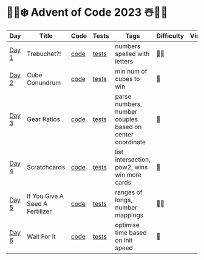 # 🎅🎄❄️ Advent of Code 2023 ☃️🎁🦌

| Day                                          | Title                           | Code                  | Tests                                                     | Tags                                                     | Difficulty | Visual |
|----------------------------------------------|---------------------------------|-----------------------|-----------------------------------------------------------|----------------------------------------------------------|------------|--------|
| [Day 1](https://adventofcode.com/2023/day/1) | Trebuchet?!                     | [code](day01/Day1.kt) | [tests](../../../test/kotlin/aoc2023/day01/Day1KtTest.kt) | numbers spelled with letters                             | 🍪🍪       |        |
| [Day 2](https://adventofcode.com/2023/day/2) | Cube Conundrum                  | [code](day02/Day2.kt) | [tests](../../../test/kotlin/aoc2023/day02/Day2KtTest.kt) | min num of cubes to win                                  | 🍪️        |        |
| [Day 3](https://adventofcode.com/2023/day/3) | Gear Ratios                     | [code](day03/Day3.kt) | [tests](../../../test/kotlin/aoc2023/day03/Day3KtTest.kt) | parse numbers, number couples based on center coordinate | 🍪️        |        |
| [Day 4](https://adventofcode.com/2023/day/4) | Scratchcards                    | [code](day04/Day4.kt) | [tests](../../../test/kotlin/aoc2023/day04/Day4KtTest.kt) | list intersection, pow2, wins win more cards             | 🍪         |        |
| [Day 5](https://adventofcode.com/2023/day/5) | If You Give A Seed A Fertilizer | [code](day05/Day5.kt) | [tests](../../../test/kotlin/aoc2023/day05/Day5KtTest.kt) | ranges of longs, number mappings                         | 🍪🍪       |        |
| [Day 6](https://adventofcode.com/2023/day/6) | Wait For It                     | [code](day06/Day6.kt) | [tests](../../../test/kotlin/aoc2023/day06/Day6KtTest.kt) | optimise time based on init speed                        | 🍪         |        |

[//]: # (| [Day 7]&#40;https://adventofcode.com/2023/day/7&#41;   | No Space Left On Device  | [code]&#40;day07/Day7.kt&#41;  | [tests]&#40;../../../test/kotlin/aoc2023/day07/Day7KtTest.kt&#41;  | nested dirs size, free up space    | 🍪🍪🍪      | <img src="day07/assets/day7.jpg" alt="Visualisation of Day 7" width="240"/>                                                                                                                                                                                                                                                                                                                |)
[//]: # (| [Day 8]&#40;https://adventofcode.com/2023/day/8&#41;   | Treetop Tree House       | [code]&#40;day08/Day8.kt&#41;  | [tests]&#40;../../../test/kotlin/aoc2023/day08/Day8KtTest.kt&#41;  | trees, visible trees, scenic score | 🍪🍪        | <img src="day08/assets/day8.webp" alt="Visualisation of Day 8" width="240"/> [input]&#40;https://refined-github-html-preview.kidonng.workers.dev/martapanc/Advent-of-Code/raw/master/src/main/kotlin/aoc2023/day08/render/input.html&#41; / [output]&#40;https://refined-github-html-preview.kidonng.workers.dev/martapanc/Advent-of-Code/raw/master/src/main/kotlin/aoc2023/day08/render/output.html&#41; |)
[//]: # (| [Day 9]&#40;https://adventofcode.com/2023/day/9&#41;   | Rope Bridge              | [code]&#40;day09/Day9.kt&#41;  | [tests]&#40;../../../test/kotlin/aoc2023/day09/Day9KtTest.kt&#41;  | rope, tail follows head            | 🍪🍪        | <img src="day09/assets/day9.webp" alt="Visualisation of Day 9" width="240"/> [part 1]&#40;https://refined-github-html-preview.kidonng.workers.dev/martapanc/Advent-of-Code/raw/master/src/main/kotlin/aoc2023/day09/render/part1.html&#41; / [part 2]&#40;https://refined-github-html-preview.kidonng.workers.dev/martapanc/Advent-of-Code/raw/master/src/main/kotlin/aoc2023/day09/render/part2.html&#41; |)
[//]: # (| [Day 10]&#40;https://adventofcode.com/2023/day/10&#41; | Cathode-Ray Tube         | [code]&#40;day10/Day10.kt&#41; | [tests]&#40;../../../test/kotlin/aoc2023/day10/Day10KtTest.kt&#41; | register, cycles                   | 🍪🍪        |                                                                                                                                                                                                                                                                                                                                                                                            |)
[//]: # (| [Day 11]&#40;https://adventofcode.com/2023/day/11&#41; | Monkey in the Middle     | [code]&#40;day11/Day11.kt&#41; | [tests]&#40;../../../test/kotlin/aoc2023/day11/Day11KtTest.kt&#41; | loop between monkeys, mod, lcm     | 🍪🍪        | <img src="day11/pics/day11.png" alt="Day 11 - meme" width="240"/>                                                                                                                                                                                                                                                                                                                          |              )
[//]: # (| [Day 12]&#40;https://adventofcode.com/2023/day/12&#41; | Hill Climbing Algorithm  | [code]&#40;day12/Day12.kt&#41; | [tests]&#40;../../../test/kotlin/aoc2023/day12/Day12KtTest.kt&#41; | bfs, best path, multiple starts    | 🍪🍪        | [input]&#40;https://refined-github-html-preview.kidonng.workers.dev/martapanc/Advent-of-Code/raw/master/src/main/kotlin/aoc2023/day12/render/input.html&#41;                                                                                                                                                                                                                                       |                                              )
[//]: # (| [Day 13]&#40;https://adventofcode.com/2023/day/13&#41; | Distress Signal          | [code]&#40;day13/Day13.kt&#41; | [tests]&#40;../../../test/kotlin/aoc2023/day13/Day13KtTest.kt&#41; | lists, compare values, recursion,  | 🍪🍪️🍪     | <img src="day13/pics/meme2.jpg" alt="Day 13 - 2" width="240"/>                                                                                                                                                                                                                                                                                                                             |)
[//]: # (| [Day 14]&#40;https://adventofcode.com/2023/day/14&#41; | Regolith Reservoir       | [code]&#40;day14/Day14.kt&#41; | [tests]&#40;../../../test/kotlin/aoc2023/day14/Day14KtTest.kt&#41; | sand falling, obstacles, rules     | 🍪🍪        | [part 1]&#40;https://refined-github-html-preview.kidonng.workers.dev/martapanc/Advent-of-Code/raw/master/src/main/kotlin/aoc2023/day14/render/part1.html&#41; / [part 2]&#40;https://refined-github-html-preview.kidonng.workers.dev/martapanc/Advent-of-Code/raw/master/src/main/kotlin/aoc2023/day14/render/part2.html&#41;                                                                              |)
[//]: # (| [Day 15]&#40;https://adventofcode.com/2023/day/15&#41; | Beacon Exclusion Zone    | [code]&#40;day15/Day15.kt&#41; | [tests]&#40;../../../test/kotlin/aoc2023/day15/Day15KtTest.kt&#41; | coords, intersections              | 🍪🍪️🍪     |                                                                                                                                                                                                                                                                                                                                                                                            |)
[//]: # (| [Day 16]&#40;https://adventofcode.com/2023/day/16&#41; | Proboscidea Volcanic     | [code]&#40;day16/Day16.kt&#41; | [tests]&#40;../../../test/kotlin/aoc2023/day16/Day16KtTest.kt&#41; | nodes, best path                   | 🍪🍪️🍪🍪️  |                                                                                                                                                                                                                                                                                                                                                                                            |)
[//]: # (| [Day 17]&#40;https://adventofcode.com/2023/day/17&#41; | Pyroclastic Flow         | [code]&#40;day17/Day17.kt&#41; | [tests]&#40;../../../test/kotlin/aoc2023/day17/Day17KtTest.kt&#41; | Basically Tetris, modulo           | 🍪🍪️🍪     | [output]&#40;https://refined-github-html-preview.kidonng.workers.dev/martapanc/Advent-of-Code/raw/master/src/main/kotlin/aoc2023/day17/renders/output1.html&#41; / [just me having fun I guess]&#40;https://refined-github-html-preview.kidonng.workers.dev/martapanc/Advent-of-Code/raw/master/src/main/kotlin/aoc2023/day17/renders/output2.html&#41;                                                    |)
[//]: # (| [Day 18]&#40;https://adventofcode.com/2023/day/18&#41; | Boiling Boulders         | [code]&#40;day18/Day18.kt&#41; | [tests]&#40;../../../test/kotlin/aoc2023/day18/Day18KtTest.kt&#41; | 3d coord, total visible surface    | 🍪🍪️       |                                                                                                                                                                                                                                                                                                                                                                                            |)
[//]: # (| [Day 19]&#40;https://adventofcode.com/2023/day/19&#41; | Not Enough Minerals      | [code]&#40;day19/Day19.kt&#41; | [tests]&#40;../../../test/kotlin/aoc2023/day19/Day19KtTest.kt&#41; | mining materials, best path        | 🍪🍪️🍪🍪️  | <img src="day19/pics/day19.webp" alt="Day 19 - meme" width="240"/>                                                                                                                                                                                                                                                                                                                         |)
[//]: # (| [Day 20]&#40;https://adventofcode.com/2023/day/20&#41; | Grove Positioning System | [code]&#40;day20/Day20.kt&#41; | [tests]&#40;../../../test/kotlin/aoc2023/day20/Day20KtTest.kt&#41; | continuous list, move fw and bw    | 🍪🍪️🍪️🍪️ | <img src="day20/pics/day20.webp" alt="Day 20 - meme" width="200"/>                                                                                                                                                                                                                                                                                                                         |)
[//]: # (| [Day 21]&#40;https://adventofcode.com/2023/day/21&#41; | Monkey Math              | [code]&#40;day21/Day21.kt&#41; | [tests]&#40;../../../test/kotlin/aoc2023/day21/Day21KtTest.kt&#41; | math with recursion                | 🍪🍪️       | <img src="day21/notes/day21_1.png" alt="Day 21 - meme 1" width="200"/>                                                                                                                                                                                                                                                                                                                     |)
[//]: # (| [Day 22]&#40;https://adventofcode.com/2023/day/22&#41; | Monkey Map               | [code]&#40;day22/Day22.kt&#41; | [tests]&#40;../../../test/kotlin/aoc2023/day22/Day22KtTest.kt&#41; | 2d map of a cube, move to sides    | 🍪🍪️🍪️    | <img src="day22/notes/day22.jpg" alt="Day 22 - meme" width="240"/>                                                                                                                                                                                                                                                                                                                         |)
[//]: # (| [Day 23]&#40;https://adventofcode.com/2023/day/23&#41; | Unstable Diffusion       | [code]&#40;day23/Day23.kt&#41; | [tests]&#40;../../../test/kotlin/aoc2023/day23/Day23KtTest.kt&#41; | coords, elfs moving NSWE           | 🍪🍪️🍪️    |                                                                                                                                                                                                                                                                                                                                                                                            |)
[//]: # (| [Day 24]&#40;https://adventofcode.com/2023/day/24&#41; | Blizzard Basin           | [code]&#40;day24/Day24.kt&#41; | [tests]&#40;../../../test/kotlin/aoc2023/day24/Day24KtTest.kt&#41; | blizzards moving, bfs              | 🍪🍪️🍪️    |                                                                                                                                                                                                                                                                                                                                                                                            |)
[//]: # (| [Day 25]&#40;https://adventofcode.com/2023/day/25&#41; | Full of Hot Air          | [code]&#40;day25/Day25.kt&#41; | [tests]&#40;../../../test/kotlin/aoc2023/day25/Day25KtTest.kt&#41; | Sea cucumbers moving linearly      | 🍪🍪️🍪️    |                                                                                                                                                                                                                                                                                                                                                                                            |)
